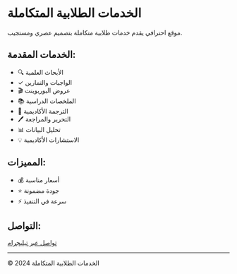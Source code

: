 # الخدمات الطلابية المتكاملة

موقع احترافي يقدم خدمات طلابية متكاملة بتصميم عصري ومستجيب.

## الخدمات المقدمة:
- 🔍 الأبحاث العلمية
- ✓ الواجبات والتمارين
- 🎬 عروض البوربوينت
- 📚 الملخصات الدراسية
- 📖 الترجمة الأكاديمية
- 🖊️ التحرير والمراجعة
- 📊 تحليل البيانات
- 💡 الاستشارات الأكاديمية

## المميزات:
- 💰 أسعار مناسبة
- ⭐ جودة مضمونة
- ⚡ سرعة في التنفيذ

## التواصل:
[تواصل عبر تيليجرام](https://t.me/AliAsimy)

---
© 2024 الخدمات الطلابية المتكاملة
